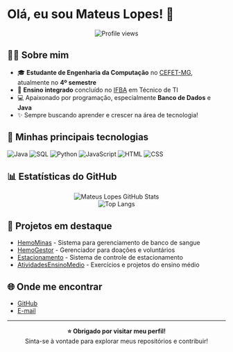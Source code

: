 # Olá, eu sou Mateus Lopes! 👋

<p align="center">
  <img src="https://komarev.com/ghpvc/?username=MateusLopes15&style=flat-square" alt="Profile views"/>
</p>

## 👨‍💻 Sobre mim

- 🎓 **Estudante de Engenharia da Computação** no [CEFET-MG](https://www.eng-computacao.timoteo.cefetmg.br), atualmente no **4º semestre**
- 🎒 **Ensino integrado** concluído no [IFBA](https://portal.ifba.edu.br/eunapolis) em Técnico de TI
- 💻 Apaixonado por programação, especialmente **Banco de Dados** e **Java**
- ✨ Sempre buscando aprender e crescer na área de tecnologia!

## 🚀 Minhas principais tecnologias

![Java](https://img.shields.io/badge/-Java-007396?style=flat-square&logo=java)
![SQL](https://img.shields.io/badge/-SQL-336791?style=flat-square&logo=mysql)
![Python](https://img.shields.io/badge/-Python-3776AB?style=flat-square&logo=python)
![JavaScript](https://img.shields.io/badge/-JavaScript-F7DF1E?style=flat-square&logo=javascript)
![HTML](https://img.shields.io/badge/-HTML5-E34F26?style=flat-square&logo=html5)
![CSS](https://img.shields.io/badge/-CSS3-1572B6?style=flat-square&logo=css3)

## 📊 Estatísticas do GitHub

<p align="center">
  <img src="https://github-readme-stats.vercel.app/api?username=MateusLopes15&show_icons=true&theme=radical&rank_icon=github&hide=issues" alt="Mateus Lopes GitHub Stats"/>
  <br>
  <img src="https://github-readme-stats.vercel.app/api/top-langs/?username=MateusLopes15&layout=compact&langs_count=8&theme=radical" alt="Top Langs"/>
</p>

## 💼 Projetos em destaque

- [HemoMinas](https://github.com/MateusLopes15/HemoMinas) - Sistema para gerenciamento de banco de sangue
- [HemoGestor](https://github.com/MateusLopes15/HemoGestor) - Gerenciador para doações e voluntários
- [Estacionamento](https://github.com/MateusLopes15/Estacionamento) - Sistema de controle de estacionamento
- [AtividadesEnsinoMedio](https://github.com/MateusLopes15/AtividadesEnsinoMedio) - Exercícios e projetos do ensino médio

## 🌐 Onde me encontrar


- [GitHub](https://github.com/MateusLopes15)
- [E-mail](mailto:mateus1215.02@gmail.com)

---

<p align="center">
  <b>⭐️ Obrigado por visitar meu perfil!</b><br>
  Sinta-se à vontade para explorar meus repositórios e contribuir!
</p>
